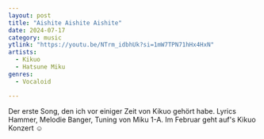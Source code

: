 ```yaml
---
layout: post
title: "Aishite Aishite Aishite"
date: 2024-07-17
category: music
ytlink: "https://youtu.be/NTrm_idbhUk?si=1mW7TPN71hHx4HxN"
artists:
  - Kikuo
  - Hatsune Miku
genres:
  - Vocaloid

---
```


Der erste Song, den ich vor einiger Zeit von Kikuo gehört habe. Lyrics Hammer, Melodie Banger, Tuning von Miku 1-A. Im
Februar geht auf's Kikuo Konzert ☺